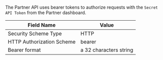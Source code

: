 The Partner API uses bearer tokens to authorize requests with the `Secret API Token` from the Partner dashboard.

| Field Name | Value |
| - | - |
| Security Scheme Type | HTTP |
| HTTP Authorization Scheme | bearer |
| Bearer format | a 32 characters string |
